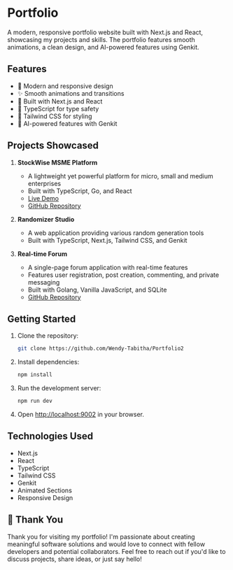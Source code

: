 # Portfolio

A modern, responsive portfolio website built with Next.js and React, showcasing my projects and skills. The portfolio features smooth animations, a clean design, and AI-powered features using Genkit.

## Features

- 🎨 Modern and responsive design
- ✨ Smooth animations and transitions
- 🚀 Built with Next.js and React
- 🎯 TypeScript for type safety
- 💅 Tailwind CSS for styling
- 🤖 AI-powered features with Genkit

## Projects Showcased

1. **StockWise MSME Platform**
   - A lightweight yet powerful platform for micro, small and medium enterprises
   - Built with TypeScript, Go, and React
   - [Live Demo](http://biasharatrack.onrender.com)
   - [GitHub Repository](https://github.com/Stella-Achar-Oiro/biasharatrack)

2. **Randomizer Studio**
   - A web application providing various random generation tools
   - Built with TypeScript, Next.js, Tailwind CSS, and Genkit
   <!-- - [GitHub Repository](https://github.com/Wendy-Tabitha/studio) -->

3. **Real-time Forum**
   - A single-page forum application with real-time features
   - Features user registration, post creation, commenting, and private messaging
   - Built with Golang, Vanilla JavaScript, and SQLite
   - [GitHub Repository](https://github.com/Wendy-Tabitha/real-time-forum)

## Getting Started

1. Clone the repository:
   ```bash
   git clone https://github.com/Wendy-Tabitha/Portfolio2
   ```

2. Install dependencies:
   ```bash
   npm install
   ```

3. Run the development server:
   ```bash
   npm run dev
   ```

4. Open [http://localhost:9002](http://localhost:9002) in your browser.

## Technologies Used

- Next.js
- React
- TypeScript
- Tailwind CSS
- Genkit
- Animated Sections
- Responsive Design

## 🙏 Thank You

Thank you for visiting my portfolio! I'm passionate about creating meaningful software solutions and would love to connect with fellow developers and potential collaborators. Feel free to reach out if you'd like to discuss projects, share ideas, or just say hello!
